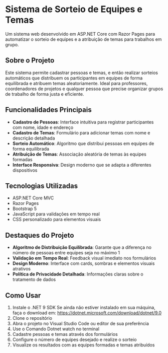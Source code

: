 # Sistema de Sorteio de Equipes e Temas

Um sistema web desenvolvido em ASP.NET Core com Razor Pages para automatizar o sorteio de equipes e a atribuição de temas para trabalhos em grupo.

## Sobre o Projeto

Este sistema permite cadastrar pessoas e temas, e então realizar sorteios automáticos que distribuem os participantes em equipes de forma equilibrada e atribuem temas aleatoriamente. Ideal para professores, coordenadores de projetos e qualquer pessoa que precise organizar grupos de trabalho de forma justa e eficiente.

## Funcionalidades Principais

- **Cadastro de Pessoas**: Interface intuitiva para registrar participantes com nome, idade e endereço
- **Cadastro de Temas**: Formulário para adicionar temas com nome e descrição detalhada
- **Sorteio Automático**: Algoritmo que distribui pessoas em equipes de forma equilibrada
- **Atribuição de Temas**: Associação aleatória de temas às equipes formadas
- **Interface Responsiva**: Design moderno que se adapta a diferentes dispositivos

## Tecnologias Utilizadas

- ASP.NET Core MVC
- Razor Pages
- Bootstrap 5
- JavaScript para validações em tempo real
- CSS personalizado para elementos visuais

## Destaques do Projeto

- **Algoritmo de Distribuição Equilibrada**: Garante que a diferença no número de pessoas entre equipes seja no máximo 1
- **Validação em Tempo Real**: Feedback visual imediato nos formulários
- **Design Moderno**: Interface com cards, sombras e elementos visuais atrativos
- **Política de Privacidade Detalhada**: Informações claras sobre o tratamento de dados

## Como Usar

1. Instale o .NET 9 SDK
Se ainda não estiver instalado em sua máquina, faça o download em:
https://dotnet.microsoft.com/download/dotnet/9.0
2. Clone o repositório
3. Abra o projeto no Visual Studio Code ou editor de sua preferência
4. Use o Comando Dotnet watch no terminal
4. Cadastre pessoas e temas através dos formulários
5. Configure o número de equipes desejado e realize o sorteio
6. Visualize os resultados com as equipes formadas e temas atribuídos
